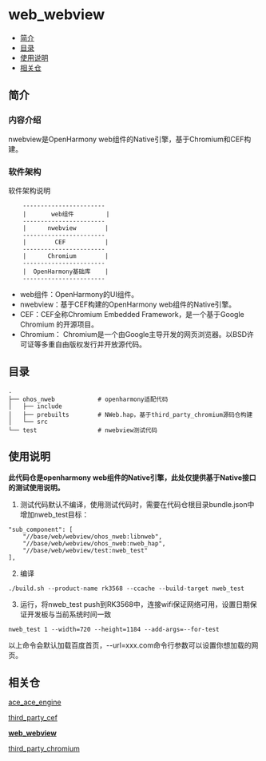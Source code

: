 # web_webview
- [简介](#简介)
- [目录](#目录)
- [使用说明](#使用说明)
- [相关仓](#相关仓)
## 简介
### 内容介绍
nwebview是OpenHarmony web组件的Native引擎，基于Chromium和CEF构建。
### 软件架构
软件架构说明
```
    -----------------------
    |       web组件         |
    -----------------------
    |      nwebview        |
    -----------------------
    |        CEF           |
    -----------------------
    |      Chromium        |
    -----------------------
    |  OpenHarmony基础库    |
    -----------------------
```
* web组件：OpenHarmony的UI组件。
* nwebview：基于CEF构建的OpenHarmony web组件的Native引擎。
* CEF：CEF全称Chromium Embedded Framework，是一个基于Google Chromium 的开源项目。
* Chromium： Chromium是一个由Google主导开发的网页浏览器。以BSD许可证等多重自由版权发行并开放源代码。
 ## 目录
```
.
├── ohos_nweb            # openharmony适配代码
│   ├── include
│   ├── prebuilts        # NWeb.hap，基于third_party_chromium源码仓构建
│   └── src
└── test                 # nwebview测试代码
```
## 使用说明
**此代码仓是openharmony web组件的Native引擎，此处仅提供基于Native接口的测试使用说明。**

1. 测试代码默认不编译，使用测试代码时，需要在代码仓根目录bundle.json中增加nweb_test目标：
```
"sub_component": [
    "//base/web/webview/ohos_nweb:libnweb",
    "//base/web/webview/ohos_nweb:nweb_hap",
    "//base/web/webview/test:nweb_test"
],
```
2. 编译
```
./build.sh --product-name rk3568 --ccache --build-target nweb_test
```
3. 运行，将nweb_test push到RK3568中，连接wifi保证网络可用，设置日期保证开发板与当前系统时间一致
```
nweb_test 1 --width=720 --height=1184 --add-args=--for-test
```
以上命令会默认加载百度首页，--url=xxx.com命令行参数可以设置你想加载的网页。

## 相关仓

[ace_ace_engine](https://gitee.com/openharmony/ace_ace_engine)

[third_party_cef](https://gitee.com/openharmony/third_party_cef)

**[web_webview](https://gitee.com/openharmony/web_webview)**

[third_party_chromium](https://gitee.com/openharmony/third_party_chromium)